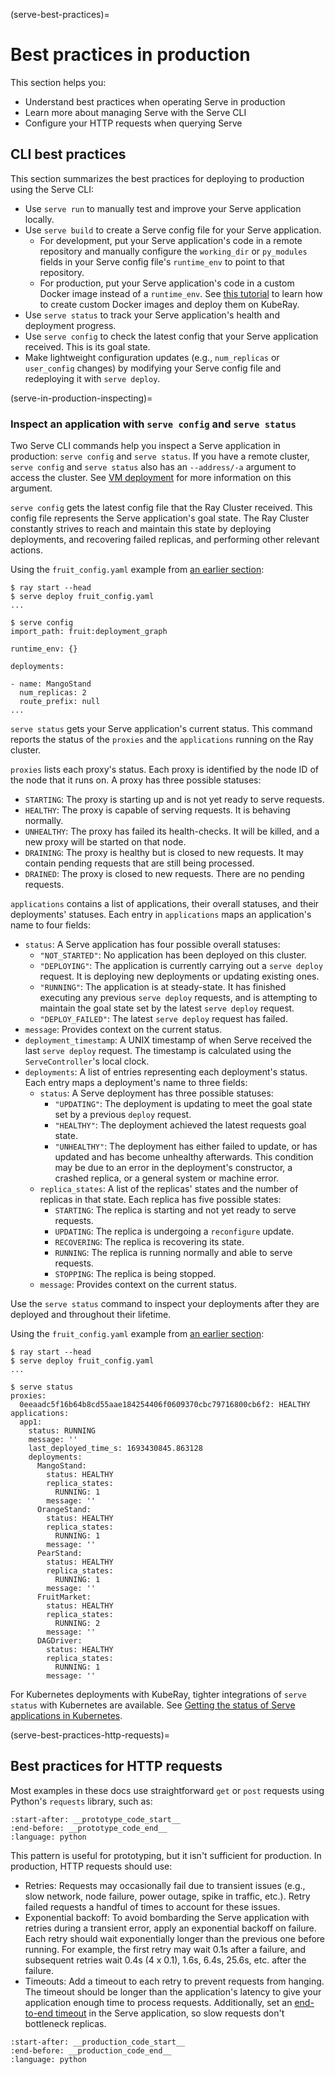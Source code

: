 (serve-best-practices)=

# Best practices in production

This section helps you:

* Understand best practices when operating Serve in production
* Learn more about managing Serve with the Serve CLI
* Configure your HTTP requests when querying Serve

## CLI best practices

This section summarizes the best practices for deploying to production using the Serve CLI:

* Use `serve run` to manually test and improve your Serve application locally.
* Use `serve build` to create a Serve config file for your Serve application.
    * For development, put your Serve application's code in a remote repository and manually configure the `working_dir` or `py_modules` fields in your Serve config file's `runtime_env` to point to that repository.
    * For production, put your Serve application's code in a custom Docker image instead of a `runtime_env`. See [this tutorial](serve-custom-docker-images) to learn how to create custom Docker images and deploy them on KubeRay.
* Use `serve status` to track your Serve application's health and deployment progress.
* Use `serve config` to check the latest config that your Serve application received. This is its goal state.
* Make lightweight configuration updates (e.g., `num_replicas` or `user_config` changes) by modifying your Serve config file and redeploying it with `serve deploy`.

(serve-in-production-inspecting)=

### Inspect an application with `serve config` and `serve status`

Two Serve CLI commands help you inspect a Serve application in production: `serve config` and `serve status`.
If you have a remote cluster, `serve config` and `serve status` also has an `--address/-a` argument to access the cluster. See [VM deployment](serve-in-production-remote-cluster) for more information on this argument.

`serve config` gets the latest config file that the Ray Cluster received. This config file represents the Serve application's goal state. The Ray Cluster constantly strives to reach and maintain this state by deploying deployments, and recovering failed replicas, and performing other relevant actions.

Using the `fruit_config.yaml` example from [an earlier section](fruit-config-yaml):

```console
$ ray start --head
$ serve deploy fruit_config.yaml
...

$ serve config
import_path: fruit:deployment_graph

runtime_env: {}

deployments:

- name: MangoStand
  num_replicas: 2
  route_prefix: null
...
```

`serve status` gets your Serve application's current status. This command reports the status of the `proxies` and the `applications` running on the Ray cluster.

`proxies` lists each proxy's status. Each proxy is identified by the node ID of the node that it runs on. A proxy has three possible statuses:
* `STARTING`: The proxy is starting up and is not yet ready to serve requests.
* `HEALTHY`: The proxy is capable of serving requests. It is behaving normally.
* `UNHEALTHY`: The proxy has failed its health-checks. It will be killed, and a new proxy will be started on that node.
* `DRAINING`: The proxy is healthy but is closed to new requests. It may contain pending requests that are still being processed.
* `DRAINED`: The proxy is closed to new requests. There are no pending requests.

`applications` contains a list of applications, their overall statuses, and their deployments' statuses. Each entry in `applications` maps an application's name to four fields:
* `status`: A Serve application has four possible overall statuses:
    * `"NOT_STARTED"`: No application has been deployed on this cluster.
    * `"DEPLOYING"`: The application is currently carrying out a `serve deploy` request. It is deploying new deployments or updating existing ones.
    * `"RUNNING"`: The application is at steady-state. It has finished executing any previous `serve deploy` requests, and is attempting to maintain the goal state set by the latest `serve deploy` request.
    * `"DEPLOY_FAILED"`: The latest `serve deploy` request has failed.
* `message`: Provides context on the current status.
* `deployment_timestamp`: A UNIX timestamp of when Serve received the last `serve deploy` request. The timestamp is calculated using the `ServeController`'s local clock.
* `deployments`: A list of entries representing each deployment's status. Each entry maps a deployment's name to three fields:
    * `status`: A Serve deployment has three possible statuses:
        * `"UPDATING"`: The deployment is updating to meet the goal state set by a previous `deploy` request.
        * `"HEALTHY"`: The deployment achieved the latest requests goal state.
        * `"UNHEALTHY"`: The deployment has either failed to update, or has updated and has become unhealthy afterwards. This condition may be due to an error in the deployment's constructor, a crashed replica, or a general system or machine error.
    * `replica_states`: A list of the replicas' states and the number of replicas in that state. Each replica has five possible states:
        * `STARTING`: The replica is starting and not yet ready to serve requests.
        * `UPDATING`: The replica is undergoing a `reconfigure` update.
        * `RECOVERING`: The replica is recovering its state.
        * `RUNNING`: The replica is running normally and able to serve requests.
        * `STOPPING`: The replica is being stopped.
    * `message`: Provides context on the current status.

Use the `serve status` command to inspect your deployments after they are deployed and throughout their lifetime.

Using the `fruit_config.yaml` example from [an earlier section](fruit-config-yaml):

```console
$ ray start --head
$ serve deploy fruit_config.yaml
...

$ serve status
proxies:
  0eeaadc5f16b64b8cd55aae184254406f0609370cbc79716800cb6f2: HEALTHY
applications:
  app1:
    status: RUNNING
    message: ''
    last_deployed_time_s: 1693430845.863128
    deployments:
      MangoStand:
        status: HEALTHY
        replica_states:
          RUNNING: 1
        message: ''
      OrangeStand:
        status: HEALTHY
        replica_states:
          RUNNING: 1
        message: ''
      PearStand:
        status: HEALTHY
        replica_states:
          RUNNING: 1
        message: ''
      FruitMarket:
        status: HEALTHY
        replica_states:
          RUNNING: 2
        message: ''
      DAGDriver:
        status: HEALTHY
        replica_states:
          RUNNING: 1
        message: ''
```

For Kubernetes deployments with KubeRay, tighter integrations of `serve status` with Kubernetes are available. See [Getting the status of Serve applications in Kubernetes](serve-getting-status-kubernetes).

(serve-best-practices-http-requests)=

## Best practices for HTTP requests

Most examples in these docs use straightforward `get` or `post` requests using Python's `requests` library, such as:

```{literalinclude} ../doc_code/requests_best_practices.py
:start-after: __prototype_code_start__
:end-before: __prototype_code_end__
:language: python
```

This pattern is useful for prototyping, but it isn't sufficient for production. In production, HTTP requests should use:

* Retries: Requests may occasionally fail due to transient issues (e.g., slow network, node failure, power outage, spike in traffic, etc.). Retry failed requests a handful of times to account for these issues.
* Exponential backoff: To avoid bombarding the Serve application with retries during a transient error, apply an exponential backoff on failure. Each retry should wait exponentially longer than the previous one before running. For example, the first retry may wait 0.1s after a failure, and subsequent retries wait 0.4s (4 x 0.1), 1.6s, 6.4s, 25.6s, etc. after the failure.
* Timeouts: Add a timeout to each retry to prevent requests from hanging. The timeout should be longer than the application's latency to give your application enough time to process requests. Additionally, set an [end-to-end timeout](serve-performance-e2e-timeout) in the Serve application, so slow requests don't bottleneck replicas.

```{literalinclude} ../doc_code/requests_best_practices.py
:start-after: __production_code_start__
:end-before: __production_code_end__
:language: python
```
